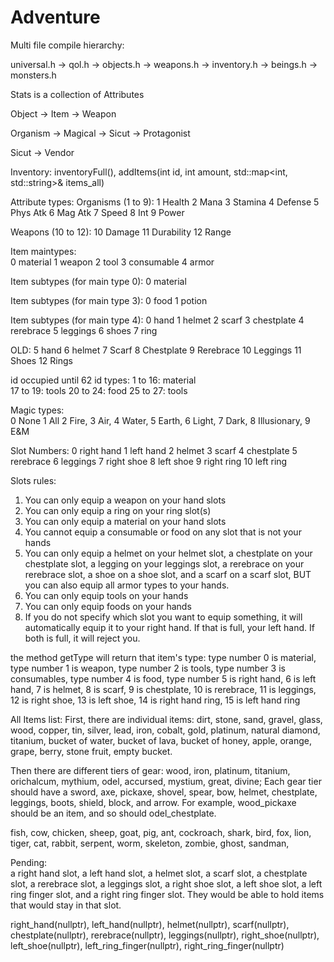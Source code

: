 # Adventure

Multi file compile hierarchy:  

universal.h -> qol.h -> objects.h -> weapons.h -> inventory.h -> beings.h -> monsters.h   

Stats is a collection of Attributes  

Object -> Item -> Weapon  

Organism -> Magical -> Sicut -> Protagonist  

Sicut -> Vendor

Inventory: inventoryFull(), addItems(int id, int amount, std::map<int, std::string>& items_all)

Attribute types:
Organisms (1 to 9): 1 Health	2 Mana	3 Stamina 4	Defense	5 Phys Atk	6 Mag Atk	7 Speed	8 Int 9 Power  

Weapons (10 to 12): 10 Damage 11 Durability 12 Range  

Item maintypes:  
0 material  1 weapon 2 tool 3 consumable 4 armor

Item subtypes (for main type 0):
0 material

Item subtypes (for main type 3):
0 food
1 potion 

Item subtypes (for main type 4): 
0 hand 1 helmet 2 scarf 3 chestplate 4 rerebrace 5 leggings 6 shoes 7 ring 

OLD: 5 hand 6 helmet 7 Scarf 8 Chestplate 9 Rerebrace 10 Leggings 11 Shoes 12 Rings  

id occupied until 62
id types:
1 to 16: material  
17 to 19: tools
20 to 24: food
25 to 27: tools


Magic types:   
0 None 1 All 2 Fire, 3 Air, 4 Water, 5 Earth, 6 Light, 7 Dark, 8 Illusionary, 9 E&M    

Slot Numbers:
0 right hand 1 left hand 2 helmet 3 scarf 4 chestplate 5 rerebrace 6 leggings 7 right shoe 8 left shoe 9 right ring 10 left ring  


Slots rules:  

1. You can only equip a weapon on your hand slots
2. You can only equip a ring on your ring slot(s)
3.  You can only equip a material on your hand slots
4. You cannot equip a consumable or food on any slot that is not your hands 
5. You can only equip a helmet on your helmet slot, a chestplate on your chestplate slot, a legging on your leggings slot, a rerebrace on your rerebrace slot, a shoe on a shoe slot, and a scarf on a scarf slot, BUT you can also equip all armor types to your hands. 
6. You can only equip tools on your hands
7. You can only equip foods on your hands 
8. If you do not specify which slot you want to equip something, it will automatically equip it to your right hand. If that is full, your left hand. If both is full, it will reject you. 

the method getType will return that item's type:
type number 0 is material, type number 1 is weapon, type number 2 is tools, type number 3 is consumables, type number 4 is food, type number 5 is right hand, 6 is left hand, 7 is helmet, 8 is scarf, 9 is chestplate, 10 is rerebrace, 11 is leggings, 12 is right shoe, 13 is left shoe, 14 is right hand ring, 15 is left hand ring 




All Items list:
First, there are individual items: dirt, stone, sand, gravel, glass, wood, copper, tin, silver, lead, iron, cobalt, gold, platinum, natural diamond, titanium, bucket of water, bucket of lava, bucket of honey, apple, orange, grape, berry, stone fruit, empty bucket. 

Then there are different tiers of gear: wood, iron, platinum, titanium, orichalcum, mythium, odel, accursed, mystium, great, divine; Each gear tier should have a sword, axe, pickaxe, shovel, spear, bow, helmet, chestplate, leggings, boots, shield, block, and arrow. For example, wood_pickaxe should be an item, and so should odel_chestplate. 

 fish, cow, chicken, sheep, goat, pig, ant, cockroach, shark, bird, fox, lion, tiger, cat, rabbit, serpent, worm, skeleton, zombie, ghost, sandman, 

 Pending:  
 a right hand slot, a left hand slot, a helmet slot, a scarf slot, a chestplate slot, a rerebrace slot, a leggings slot, a right shoe slot, a left shoe slot, a left ring finger slot, and a right ring finger slot. They would be able to hold items that would stay in that slot.


 right_hand(nullptr), left_hand(nullptr), helmet(nullptr), scarf(nullptr),
              chestplate(nullptr), rerebrace(nullptr), leggings(nullptr),
              right_shoe(nullptr), left_shoe(nullptr), left_ring_finger(nullptr), right_ring_finger(nullptr)
